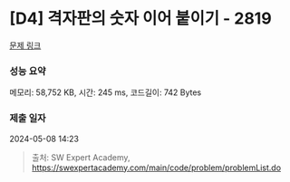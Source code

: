 # [D4] 격자판의 숫자 이어 붙이기 - 2819 

[문제 링크](https://swexpertacademy.com/main/code/problem/problemDetail.do?contestProbId=AV7I5fgqEogDFAXB) 

### 성능 요약

메모리: 58,752 KB, 시간: 245 ms, 코드길이: 742 Bytes

### 제출 일자

2024-05-08 14:23



> 출처: SW Expert Academy, https://swexpertacademy.com/main/code/problem/problemList.do